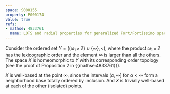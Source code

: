```yaml
---
space: S000155
property: P000174
value: true
refs:
- mathse: 4833761
  name: LOTS and radial properties for generalized Fort/Fortissimo spaces
---
```


Consider the ordered set $Y=((\omega_1\times\mathbb Z)\cup\{\infty\},<)$,
where the product $\omega_1\times\mathbb Z$ has the lexicographic order
and the element $\infty$ is larger than all the others.
The space $X$ is homeomorphic to $Y$ with its corresponding order topology
(see the proof of Proposition 2 in {{mathse:4833761}}).

$X$ is well-based at the point $\infty$, since the intervals $(\alpha,\infty]$
for $\alpha<\infty$ form a neighborhood base totally ordered by inclusion.
And $X$ is trivially well-based at each of the other (isolated) points.
